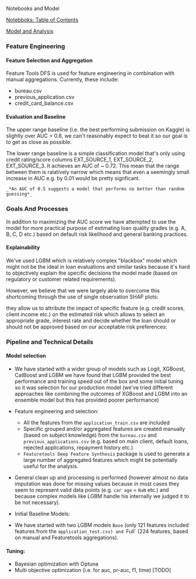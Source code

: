 Notebooks and Model

[Notebboks: Table of Contents](https://qwyt.github.io/ML.4.1_presentation/)


[Model and Analysis](https://qwyt.github.io/ML.4.1_presentation/2.0_Model.html)


### Feature Engineering

#### Feature Selection and Aggregation

Feature Tools DFS is used for feature engineering in combination with manual aggregations. Currently, these include:

- bureau.csv
- previous_application.csv
- credit_card_balance.csv

#### Evaluation and Baseline

The upper range baseline (i.e. the best performing submission on Kaggle) is slightly over AUC = 0.8, we can't reasonably
expect to beat it so our goal is to get as close as possible.

The lower range baseline is a simple classification model that's only using credit rating/score columns
EXT_SOURCE_1, EXT_SOURCE_2, EXT_SOURCE_3. It achieves an AUC of ~ 0.72. This mean that the range between them is
ralatively narrow which means that even a seemingly small increase in AUC e.g. by 0.01 would be pretty signficant.

`_*An AUC of 0.5 suggests a model that performs no better than random guessing*_`

### Goals And Processes

In addition to maximizing the AUC score we have attempted to use the model for more practical purpose of estimating loan
quality grades (e.g. A, B, C, D etc.) based on default risk likelihood and general banking practices.


#### Explainability

We've used LGBM which is relatively complex "blackbox" model which might not be the ideal in loan evaluations and similar tasks because it's hard to objectively explain the specific decisions the model made (based on regulatory or customer related requirements). 

However, we believe that we were largely able to overcome this shortcoming through the use of single observation SHAP plots:

they allow us to attribute the impact of specific feature (e.g. credit scores, client income etc.) on the estimated risk which allows to select an appropriate grade, interest rate and decide whether the loan should or should not be approved based on our acceptable risk preferences: 


### Pipeline and Technical Details


#### Model selection
- We have started with a wider group of models such as Logit, XGBoost, CatBoost and LGBM we have found that LGBM provided the best performance and training speed out of the box and some initial tuning so it was selection for our production model (we've tried different approaches like combining the outcomes of XGBoost and LGBM into an ensemble model but this has provided poorer performance)

- Feature engineering and selection:
  - All the features from the `application_train.csv` are included
  - Specific grouped and/or aggregated features are created  manually (based on subject knowledge) from the `bureau.csv` and `previous_applications.csv` (e.g. based on main client, default loans, rejected applications, repayment history etc.)
  - `Featuretools Deep Feature Synthesis` package is used to generate a large number of aggregated features which might be potentially useful for the analysis.
 - General clean up and processing is performed (however almost no data imputation was done for missing values because in most cases they seem to represent valid data points (e.g. `car age` = `NaN` etc.) and because complex models like LGBM handle his internally we judged it to be not necessary).

- Initial Baseline Models:
 - We have started with two LGBM models `Base` (only 121 features included features from the `application_test.csv) and `Full` (224 features, based on manual and Featuretools aggregations).


#### Tuning:
- Bayesian optimization with Optuna
- Multi objective optimization (i.e. for auc, pr-auc, f1, time) [TODO]
